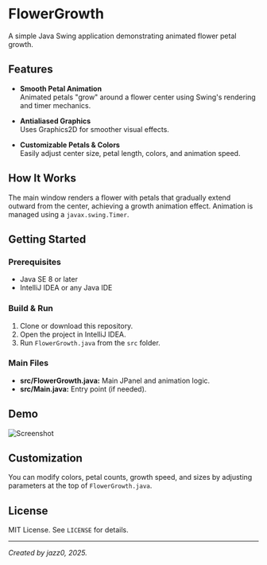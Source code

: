 # FlowerGrowth

A simple Java Swing application demonstrating animated flower petal growth.

## Features

- **Smooth Petal Animation**  
  Animated petals "grow" around a flower center using Swing's rendering and timer mechanics.

- **Antialiased Graphics**  
  Uses Graphics2D for smoother visual effects.

- **Customizable Petals & Colors**  
  Easily adjust center size, petal length, colors, and animation speed.

## How It Works

The main window renders a flower with petals that gradually extend outward from the center, achieving a growth animation effect. Animation is managed using a `javax.swing.Timer`.

## Getting Started

### Prerequisites

- Java SE 8 or later
- IntelliJ IDEA or any Java IDE

### Build & Run

1. Clone or download this repository.
2. Open the project in IntelliJ IDEA.
3. Run `FlowerGrowth.java` from the `src` folder.

### Main Files

- **src/FlowerGrowth.java:** Main JPanel and animation logic.
- **src/Main.java:** Entry point (if needed).

## Demo

![Screenshot](screenshot.png) <!-- Add your own screenshot if desired -->

## Customization

You can modify colors, petal counts, growth speed, and sizes by adjusting parameters at the top of `FlowerGrowth.java`.

## License

MIT License. See `LICENSE` for details.

---

*Created by jazz0, 2025.*

